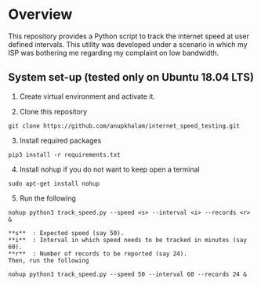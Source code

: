# Overview
This repository provides a Python script to track the internet speed at user defined intervals. This utility was developed under a scenario in which my ISP was bothering me regarding my complaint on low bandwidth.

## System set-up (tested only on Ubuntu 18.04 LTS)
1. Create virtual environment and activate it.

2. Clone this repository
~~~
git clone https://github.com/anupkhalam/internet_speed_testing.git
~~~

3. Install required packages
~~~
pip3 install -r requirements.txt
~~~

4. Install nohup if you do not want to keep open a terminal
~~~
sudo apt-get install nohup
~~~

5. Run the following
~~~
nohup python3 track_speed.py --speed <s> --interval <i> --records <r> &
~~~
    **s**  : Expected speed (say 50).  
    **i**  : Interval in which speed needs to be tracked in minutes (say 60).  
    **r**  : Number of records to be reported (say 24).  
    Then, run the following
~~~
nohup python3 track_speed.py --speed 50 --interval 60 --records 24 &
~~~
